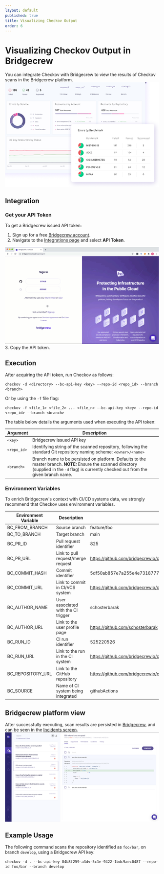 ```yaml
---
layout: default
published: true
title: Visualizing Checkov Output
order: 6
---
```


# Visualizing Checkov Output in Bridgecrew

You can integrate Checkov with Bridgecrew to view the results of Checkov scans in the Bridgecrew platform.
![Bridgecrew Dashboard](bridgecrew-dashboard.png)

## Integration

### Get your API Token

To get a Bridgecrew issued API token:

1. Sign up for a free [Bridgecrew account](https://www.bridgecrew.cloud/).
2. Navigate to the [Integrations page](https://www.bridgecrew.cloud/integrations) and select **API Token**.

![API Token](api-token.gif)
3. Copy the API token.

## Execution

After acquiring the API token, run Checkov as follows:

```shell
checkov -d <directory> --bc-api-key <key> --repo-id <repo_id> --branch <branch>
```

Or by using the `-f` file flag:

```shell
checkov -f <file_1> <file_2> ... <file_n> --bc-api-key <key> --repo-id <repo_id> --branch <branch>
```

The table below details the arguments used when executing the API token:

| Argument | Description |
| -------- | ----------- |
| `<key>` | Bridgecrew issued API key |
| `<repo_id>` | Identifying string of the scanned repository, following the standard Git repository naming scheme: `<owner>/<name>` |
| `<branch>` | Branch name to be persisted on platform. Defaults to the master branch. **NOTE:** Ensure the scanned directory (supplied in the `-d` flag) is currently checked out from the given branch name. |

### Environment Variables

To enrich Bridgecrew's context with CI/CD systems data, we strongly recommend that Checkov uses environment variables.

| Environment Variable | Description | Example |
| -------- | ----------- | ----------- |
| BC_FROM_BRANCH | Source branch | feature/foo |
| BC_TO_BRANCH | Target branch | main |
| BC_PR_ID | Pull request identifier | 825 |
| BC_PR_URL | Link to pull request/merge request | https://github.com/bridgecrewio/checkov/pull/825 |
| BC_COMMIT_HASH | Commit identifier | 5df50ab857e7a255e4e731877748b539915ad489 |
| BC_COMMIT_URL | Link to commit in CI/VCS system | https://github.com/bridgecrewio/checkov/commit/5df50ab857e7a255e4e731877748b539915ad489 |
| BC_AUTHOR_NAME | User associated with the CI trigger | schosterbarak |
| BC_AUTHOR_URL | Link to the user profile page | https://github.com/schosterbarak |
| BC_RUN_ID | CI run identifier | 525220526 |
| BC_RUN_URL | Link to the run in the CI system | https://github.com/bridgecrewio/checkov/actions/runs/525220526 |
| BC_REPOSITORY_URL | Link to the GitHub repository | https://github.com/bridgecrewio/checkov/ |
| BC_SOURCE | Name of CI system being integrated | githubActions |

## Bridgecrew platform view

After successfully executing, scan results are persisted in [Bridgecrew](https://www.bridgecrew.cloud), and can be seen in the [Incidents screen](https://www.bridgecrew.cloud/incidents).
![Bridgecrew Incidents screen](bridgecrew-incidents.png)

## Example Usage

The following command scans the repository identified as `foo/bar`, on branch `develop`, using a Bridgecrew API key:

```shell
checkov -d . --bc-api-key 84b8f259-a3dv-5c1e-9422-1bdc9aec0487 --repo-id foo/bar --branch develop
```
